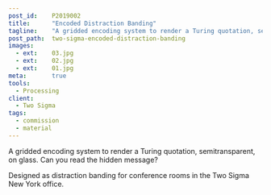 ```yaml
---
post_id:    P2019002
title:      "Encoded Distraction Banding"
tagline:    "A gridded encoding system to render a Turing quotation, semitransparent, on glass."
post_path:  two-sigma-encoded-distraction-banding
images:
  - ext:    03.jpg
  - ext:    02.jpg
  - ext:    01.jpg
meta:       true
tools:
  - Processing
client:
  - Two Sigma
tags:
  - commission
  - material
---
```

A gridded encoding system to render a Turing quotation, semitransparent, on glass. Can you read the hidden message?

Designed as distraction banding for conference rooms in the Two Sigma New York office.